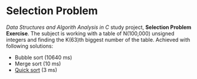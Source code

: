 Selection Problem
=========

*Data Structures and Algorith Analysis in C* study project, **Selection Problem Exercise**. The subject is working with a table of N(100,000) unsigned integers and finding the K(63)th biggest number of the table. Achieved with following solutions:
- Bubble sort (10640 ms)
- Merge sort (10 ms)
- [Quick sort][1] (3 ms)

[1]: https://msdn.microsoft.com/en-us/library/zes7xw0h.aspx?f=255&MSPPError=-2147217396
